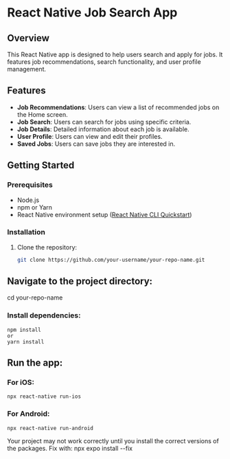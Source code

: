 # React Native Job Search App

## Overview

This React Native app is designed to help users search and apply for jobs. It features job recommendations, search functionality, and user profile management.

## Features

- **Job Recommendations**: Users can view a list of recommended jobs on the Home screen.
- **Job Search**: Users can search for jobs using specific criteria.
- **Job Details**: Detailed information about each job is available.
- **User Profile**: Users can view and edit their profiles.
- **Saved Jobs**: Users can save jobs they are interested in.

## Getting Started

### Prerequisites

- Node.js
- npm or Yarn
- React Native environment setup ([React Native CLI Quickstart](https://reactnative.dev/docs/environment-setup))

### Installation

1. Clone the repository:

   ```bash
   git clone https://github.com/your-username/your-repo-name.git


## Navigate to the project directory:
 cd your-repo-name

### Install dependencies:
    npm install
    or
    yarn install

## Run the app:

### For iOS:
    npx react-native run-ios

### For Android:
    npx react-native run-android

Your project may not work correctly until you install the correct versions of the packages.
Fix with: npx expo install --fix